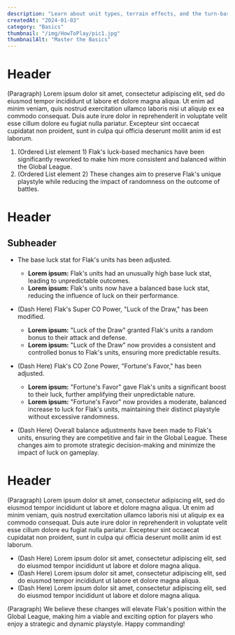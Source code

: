 ```yaml
---
description: "Learn about unit types, terrain effects, and the turn-based gameplay."
createdAt: "2024-01-03"
category: "Basics"
thumbnail: "/img/HowToPlay/pic1.jpg"
thumbnailAlt: "Master the Basics"
---
```


# Header

(Paragraph) Lorem ipsum dolor sit amet, consectetur adipiscing elit, sed do eiusmod tempor incididunt ut labore et dolore magna aliqua. Ut enim ad minim veniam, quis nostrud exercitation ullamco laboris nisi ut aliquip ex ea commodo consequat. Duis aute irure dolor in reprehenderit in voluptate velit esse cillum dolore eu fugiat nulla pariatur. Excepteur sint occaecat cupidatat non proident, sunt in culpa qui officia deserunt mollit anim id est laborum.

1. (Ordered List element 1) Flak's luck-based mechanics have been significantly reworked to make him more consistent and balanced within the Global League.
2. (Ordered List element 2) These changes aim to preserve Flak's unique playstyle while reducing the impact of randomness on the outcome of battles.

# Header

## Subheader

- The base luck stat for Flak's units has been adjusted.

  - **Lorem ipsum:** Flak's units had an unusually high base luck stat, leading to unpredictable outcomes.
  - **Lorem ipsum:** Flak's units now have a balanced base luck stat, reducing the influence of luck on their performance.

- (Dash Here) Flak's Super CO Power, "Luck of the Draw," has been modified.

  - **Lorem ipsum:** "Luck of the Draw" granted Flak's units a random bonus to their attack and defense.
  - **Lorem ipsum:** "Luck of the Draw" now provides a consistent and controlled bonus to Flak's units, ensuring more predictable results.

- (Dash Here) Flak's CO Zone Power, "Fortune's Favor," has been adjusted.

  - **Lorem ipsum:** "Fortune's Favor" gave Flak's units a significant boost to their luck, further amplifying their unpredictable nature.
  - **Lorem ipsum:** "Fortune's Favor" now provides a moderate, balanced increase to luck for Flak's units, maintaining their distinct playstyle without excessive randomness.

- (Dash Here) Overall balance adjustments have been made to Flak's units, ensuring they are competitive and fair in the Global League. These changes aim to promote strategic decision-making and minimize the impact of luck on gameplay.

# Header

(Paragraph) Lorem ipsum dolor sit amet, consectetur adipiscing elit, sed do eiusmod tempor incididunt ut labore et dolore magna aliqua. Ut enim ad minim veniam, quis nostrud exercitation ullamco laboris nisi ut aliquip ex ea commodo consequat. Duis aute irure dolor in reprehenderit in voluptate velit esse cillum dolore eu fugiat nulla pariatur. Excepteur sint occaecat cupidatat non proident, sunt in culpa qui officia deserunt mollit anim id est laborum.

- (Dash Here) Lorem ipsum dolor sit amet, consectetur adipiscing elit, sed do eiusmod tempor incididunt ut labore et dolore magna aliqua.
- (Dash Here) Lorem ipsum dolor sit amet, consectetur adipiscing elit, sed do eiusmod tempor incididunt ut labore et dolore magna aliqua.
- (Dash Here) Lorem ipsum dolor sit amet, consectetur adipiscing elit, sed do eiusmod tempor incididunt ut labore et dolore magna aliqua.

(Paragraph) We believe these changes will elevate Flak's position within the Global League, making him a viable and exciting option for players who enjoy a strategic and dynamic playstyle. Happy commanding!
